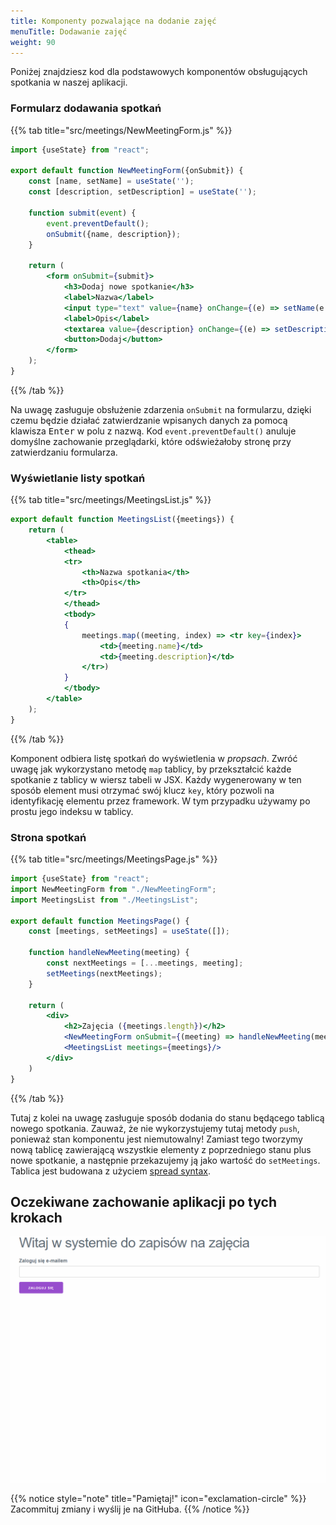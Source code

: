 ```yaml
---
title: Komponenty pozwalające na dodanie zajęć
menuTitle: Dodawanie zajęć
weight: 90
---
```


Poniżej znajdziesz kod dla podstawowych komponentów obsługujących spotkania w naszej
aplikacji.

### Formularz dodawania spotkań

{{% tab title="src/meetings/NewMeetingForm.js" %}}

```jsx {hl_lines="8,13"}
import {useState} from "react";

export default function NewMeetingForm({onSubmit}) {
    const [name, setName] = useState('');
    const [description, setDescription] = useState('');

    function submit(event) {
        event.preventDefault();
        onSubmit({name, description});
    }

    return (
        <form onSubmit={submit}>
            <h3>Dodaj nowe spotkanie</h3>
            <label>Nazwa</label>
            <input type="text" value={name} onChange={(e) => setName(e.target.value)}/>
            <label>Opis</label>
            <textarea value={description} onChange={(e) => setDescription(e.target.value)}></textarea>
            <button>Dodaj</button>
        </form>
    );
}
```

{{% /tab %}}

Na uwagę zasługuje obsłużenie zdarzenia `onSubmit` na formularzu, dzięki
czemu będzie działać zatwierdzanie wpisanych danych za pomocą klawisza
<kbd>Enter</kbd> w polu z nazwą. Kod `event.preventDefault()` anuluje
domyślne zachowanie przeglądarki, które odświeżałoby stronę przy zatwierdzaniu
formularza.

### Wyświetlanie listy spotkań

{{% tab title="src/meetings/MeetingsList.js" %}}

```jsx {hl_lines="12"}
export default function MeetingsList({meetings}) {
    return (
        <table>
            <thead>
            <tr>
                <th>Nazwa spotkania</th>
                <th>Opis</th>
            </tr>
            </thead>
            <tbody>
            {
                meetings.map((meeting, index) => <tr key={index}>
                    <td>{meeting.name}</td>
                    <td>{meeting.description}</td>
                </tr>)
            }
            </tbody>
        </table>
    );
}
```

{{% /tab %}}

Komponent odbiera listę spotkań do wyświetlenia w _propsach_. Zwróć uwagę
jak wykorzystano metodę `map` tablicy, by przekształcić każde spotkanie z tablicy
w wiersz tabeli w JSX. Każdy wygenerowany w ten sposób element musi otrzymać
swój klucz `key`, który pozwoli na identyfikację elementu przez framework.
W tym przypadku używamy po prostu jego indeksu w tablicy.

### Strona spotkań

{{% tab title="src/meetings/MeetingsPage.js" %}}

```jsx {hl_lines="9"}
import {useState} from "react";
import NewMeetingForm from "./NewMeetingForm";
import MeetingsList from "./MeetingsList";

export default function MeetingsPage() {
    const [meetings, setMeetings] = useState([]);

    function handleNewMeeting(meeting) {
        const nextMeetings = [...meetings, meeting];
        setMeetings(nextMeetings);
    }

    return (
        <div>
            <h2>Zajęcia ({meetings.length})</h2>
            <NewMeetingForm onSubmit={(meeting) => handleNewMeeting(meeting)}/>
            <MeetingsList meetings={meetings}/>
        </div>
    )
}
```

{{% /tab %}}

Tutaj z kolei na uwagę zasługuje sposób dodania do stanu będącego tablicą
nowego spotkania. Zauważ, że nie wykorzystujemy tutaj metody `push`,
ponieważ stan komponentu jest niemutowalny! Zamiast tego tworzymy nową
tablicę zawierającą wszystkie elementy z poprzedniego stanu plus
nowe spotkanie, a następnie przekazujemy ją jako wartość do `setMeetings`.
Tablica jest budowana z
użyciem [spread syntax](https://developer.mozilla.org/en-US/docs/Web/JavaScript/Reference/Operators/Spread_syntax).

## Oczekiwane zachowanie aplikacji po tych krokach

![](19-basic-app.gif)

{{% notice style="note" title="Pamiętaj!" icon="exclamation-circle" %}}
Zacommituj zmiany i wyślij je na GitHuba.
{{% /notice %}}
